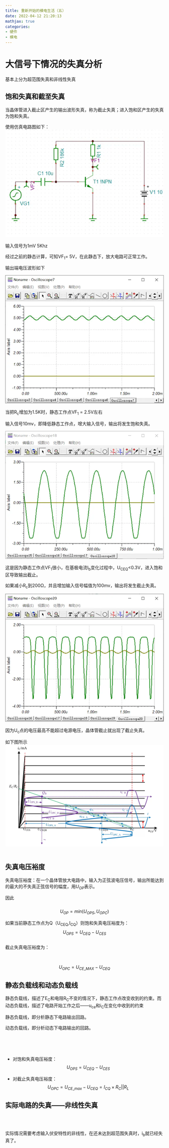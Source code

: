 ```yaml
---
title: 重新开始的模电生活（五）
date: 2022-04-12 21:20:13
mathjax: true
categories: 
- 硬件
- 模电
---
```


# 大信号下情况的失真分析  

基本上分为超范围失真和非线性失真

## 饱和失真和截至失真
当晶体管进入截止区产生的输出波形失真，称为截止失真；进入饱和区产生的失真为饱和失真。

使用仿真电路图如下：
![image](https://github.com/maxiro-samurai/picx-images-hosting/raw/master/image.7sncbanacr.webp)

输入信号为1mV 5Khz

经过之前的静态计算，可知VF<sub>1</sub>= 5V，在此静态下，放大电路可正常工作。

输出端电压波形如下

![image](https://github.com/maxiro-samurai/picx-images-hosting/raw/master/image.73u2rblaei.webp)

当把R<sub>c</sub>增加为1.5K时，静态工作点VF<sub>1</sub> = 2.5V左右

输入信号10mv，即降低静态工作点，增大输入信号，输出将发生饱和失真。

![image](https://github.com/maxiro-samurai/picx-images-hosting/raw/master/image.7egwksvq1c.webp)

这是因为静态工作点VF<sub>1</sub>很小，在基极电流I<sub>b</sub>变化过程中，U<sub>CEQ</sub><0.3V，进入饱和区导致输出截止。

如果减小R<sub>c</sub>到200Ω，并且增加输入信号幅值为100mv，输出将发生截止失真。

![image](https://github.com/maxiro-samurai/picx-images-hosting/raw/master/image.2obnmesw9u.webp)

因为U<sub>c</sub>点的电压最高不能超过电源电压，晶体管截止就出现了截止失真。


如下图所示
![image](https://github.com/maxiro-samurai/picx-images-hosting/raw/master/image.361pb064hu.webp)
<br> <br>

## 失真电压裕度
失真电压裕度：在一个晶体管放大电路中，输入为正弦波电压信号，输出所能达到的最大的不失真正弦信号的幅度，用$U_{OP}$表示。

因此
<br>  
$$ U_{OP}=min(U_{OPS},U_{OPC}) $$


如果当前静态工作点为Q（U<sub>CEQ</sub>,I<sub>CQ</sub>）则饱和失真电压裕度为：
<br>
$$ U_{OPS} = U_{CEQ}-U_{CES}$$
<br>
截止失真电压裕度为：

<br>

$$ U_{OPC} = U_{CE\_MAX}-U_{CEQ}$$

## 静态负载线和动态负载线

静态负载线，描述了E<sub>C</sub>和电阻R<sub>C</sub>不变的情况下，静态工作点改变收到的约束。而动态负载线，描述了电路开始工作之后——u<sub>ce</sub>和i<sub>C</sub>在变化中收到的约束

静态负载线，即分析静态下电路输出回路。  

动态负载线，即分析动态下电路输出的回路。

<br><br><br>  

* 对饱和失真电压裕度：  
$$U_{OPS}=U_{CEQ}-U_{CES}$$

* 对截止失真电压裕度：  
$$U_{OPC}=U_{CE\_max}-U_{CEQ}=I_{CQ}\times R_C||R_L$$




## 实际电路的失真——非线性失真 

<br> <br>  

实际情况需要考虑输入伏安特性的非线性，在还未达到超范围失真时，i<sub>b</sub>就已经失真了。

